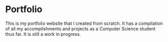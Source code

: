 # Portfolio
This is my portfolio website that I created from scratch. It has a compilation of all my accomplishments and projects as a Computer Science student thus far. It is still a work in progress.
